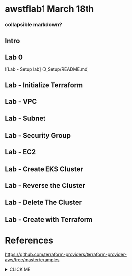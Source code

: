 # awstflab1 March 18th

### collapsible markdown?



## Intro
## Lab 0 
![Lab - Setup lab] (0_Setup/README.md)
## Lab - Initialize Terraform
## Lab - VPC
## Lab - Subnet
## Lab - Security Group
## Lab - EC2

## Lab - Create EKS Cluster
## Lab - Reverse the Cluster
## Lab - Delete The Cluster
## Lab - Create with Terraform

# References

https://github.com/terraform-providers/terraform-provider-aws/tree/master/examples

<details>
<summary>CLICK ME</summary>
<p>
#### yes, even hidden code blocks!

```python
print("hello world!")
```
</p>
</details>